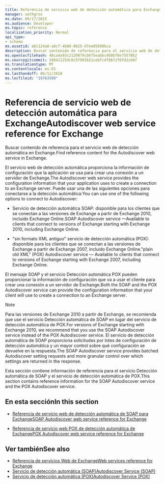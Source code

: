 ```yaml
---
title: Referencia de servicio web de detección automática para Exchange
manager: sethgros
ms.date: 09/17/2015
ms.audience: Developer
ms.topic: reference
localization_priority: Normal
api_type:
- schema
ms.assetid: a01124a8-a8cf-4b80-8625-d7ee05690bca
description: Buscar contenido de referencia para el servicio web de detección automática en Exchange.
ms.openlocfilehash: 48ca4a93c2120079cb675eabbc460bf0e75570b2
ms.sourcegitcommit: 34041125dc8c5f993b21cebfc4f8b72f0fd2cb6f
ms.translationtype: MT
ms.contentlocale: es-ES
ms.lasthandoff: 06/11/2018
ms.locfileid: "19763590"
---
```

# <a name="autodiscover-web-service-reference-for-exchange"></a><span data-ttu-id="a311a-103">Referencia de servicio web de detección automática para Exchange</span><span class="sxs-lookup"><span data-stu-id="a311a-103">Autodiscover web service reference for Exchange</span></span>

<span data-ttu-id="a311a-104">Buscar contenido de referencia para el servicio web de detección automática en Exchange.</span><span class="sxs-lookup"><span data-stu-id="a311a-104">Find reference content for the Autodiscover web service in Exchange.</span></span>
  
<span data-ttu-id="a311a-105">El servicio web de detección automática proporciona la información de configuración que la aplicación se usa para crear una conexión a un servidor de Exchange.</span><span class="sxs-lookup"><span data-stu-id="a311a-105">The Autodiscover web service provides the configuration information that your application uses to create a connection to an Exchange server.</span></span> <span data-ttu-id="a311a-106">Puede usar una de las siguientes opciones para conectarse a la detección automática:</span><span class="sxs-lookup"><span data-stu-id="a311a-106">You can use one of the following options to connect to Autodiscover:</span></span>
  
- <span data-ttu-id="a311a-107">Servicio de detección automática SOAP: disponible para los clientes que se conectan a las versiones de Exchange a partir de Exchange 2010, incluido Exchange Online.</span><span class="sxs-lookup"><span data-stu-id="a311a-107">SOAP Autodiscover service —Available to clients that connect to versions of Exchange starting with Exchange 2010, including Exchange Online.</span></span>
    
- <span data-ttu-id="a311a-108">"sin formato XML antiguo" servicio de detección automática (POX): disponible para los clientes que se conectan a las versiones de Exchange a partir de Exchange 2007, incluido Exchange Online.</span><span class="sxs-lookup"><span data-stu-id="a311a-108">"plain old XML" (POX) Autodiscover service — Available to clients that connect to versions of Exchange starting with Exchange 2007, including Exchange Online.</span></span> 
    
<span data-ttu-id="a311a-109">El mensaje SOAP y el servicio Detección automática POX pueden proporcionar la información de configuración que va a usar el cliente para crear una conexión a un servidor de Exchange.</span><span class="sxs-lookup"><span data-stu-id="a311a-109">Both the SOAP and the POX Autodiscover service can provide the configuration information that your client will use to create a connection to an Exchange server.</span></span>
  
> [!NOTE]
> <span data-ttu-id="a311a-110">Para las versiones de Exchange 2010 a partir de Exchange, se recomienda que use el servicio Detección automática de SOAP en lugar del servicio de detección automática de POX.</span><span class="sxs-lookup"><span data-stu-id="a311a-110">For versions of Exchange starting with Exchange 2010, we recommend that you use the SOAP Autodiscover service instead of the POX Autodiscover service.</span></span> <span data-ttu-id="a311a-111">El servicio de detección automática de SOAP proporciona solicitudes por lotes de configuración de detección automática y un mayor control sobre qué configuración se devuelve en la respuesta.</span><span class="sxs-lookup"><span data-stu-id="a311a-111">The SOAP Autodiscover service provides batched Autodiscover setting requests and more granular control over which settings are returned in the response.</span></span> 
  
<span data-ttu-id="a311a-112">Esta sección contiene información de referencia para el servicio Detección automática de SOAP y el servicio de detección automática de POX.</span><span class="sxs-lookup"><span data-stu-id="a311a-112">This section contains reference information for the SOAP Autodiscover service and the POX Autodiscover service.</span></span>
  
## <a name="in-this-section"></a><span data-ttu-id="a311a-113">En esta sección</span><span class="sxs-lookup"><span data-stu-id="a311a-113">In this section</span></span>
<span data-ttu-id="a311a-114"><a name="bk_InThisSection"> </a></span><span class="sxs-lookup"><span data-stu-id="a311a-114"></span></span>

- [<span data-ttu-id="a311a-115">Referencia de servicio web de detección automática de SOAP para Exchange</span><span class="sxs-lookup"><span data-stu-id="a311a-115">SOAP Autodiscover web service reference for Exchange</span></span>](soap-autodiscover-web-service-reference-for-exchange.md)
    
- [<span data-ttu-id="a311a-116">Referencia de servicio web POX de detección automática de Exchange</span><span class="sxs-lookup"><span data-stu-id="a311a-116">POX Autodiscover web service reference for Exchange</span></span>](pox-autodiscover-web-service-reference-for-exchange.md)
    
## <a name="see-also"></a><span data-ttu-id="a311a-117">Ver también</span><span class="sxs-lookup"><span data-stu-id="a311a-117">See also</span></span>

- [<span data-ttu-id="a311a-118">Referencia de servicios Web de Exchange</span><span class="sxs-lookup"><span data-stu-id="a311a-118">Web services reference for Exchange</span></span>](web-services-reference-for-exchange.md)
- [<span data-ttu-id="a311a-119">Servicio de detección automática (SOAP)</span><span class="sxs-lookup"><span data-stu-id="a311a-119">Autodiscover Service (SOAP)</span></span>](http://msdn.microsoft.com/library/e24d1a1f-0d20-4bd9-ae4c-9112ecacea78%28Office.15%29.aspx)
- [<span data-ttu-id="a311a-120">Servicio de detección automática (POX)</span><span class="sxs-lookup"><span data-stu-id="a311a-120">Autodiscover Service (POX)</span></span>](http://msdn.microsoft.com/library/13c54de3-a91c-4424-8732-99dd8f2162ec%28Office.15%29.aspx)
    

